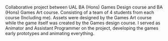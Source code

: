 Collaborative project between UAL BA (Hons) Games Design course and BA (Hons) Games Art course. Consisting of a team of 4 students from each course (Including me). Assets were designed by the Games Art course while the game itself was created by the Games design course. I served as Animator and Assistant Programmer on the project, developing the games early prototypes and animating everything.
